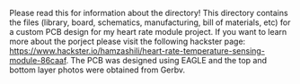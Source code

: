 Please read this for information about the directory!
This directory contains the files (library, board, schematics, manufacturing, bill of materials, etc) for a custom PCB design for my heart rate module project. If you want to learn more about the porject please visit the following hackster page: https://www.hackster.io/hamzashili/heart-rate-temperature-sensing-module-86caaf.
The PCB was designed using EAGLE and the top and bottom layer photos were obtained from Gerbv.
